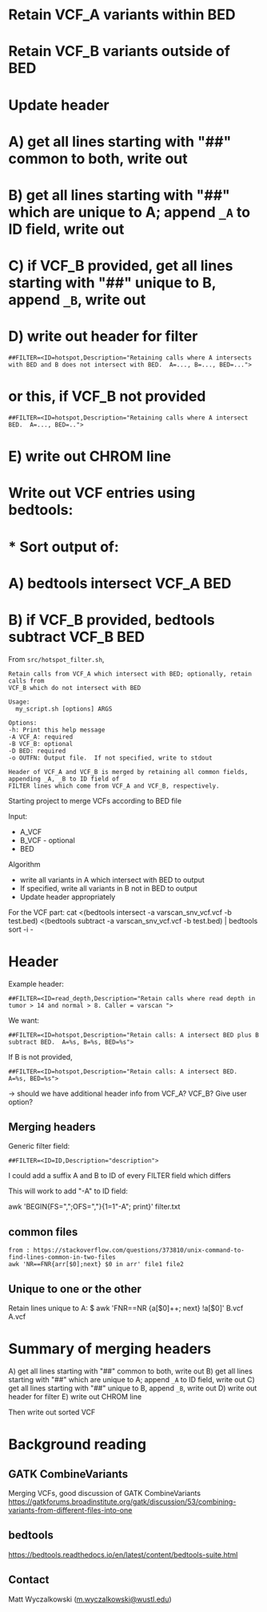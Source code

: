 
# Retain VCF_A variants within BED
# Retain VCF_B variants outside of BED

# Update header 
# A) get all lines starting with "##" common to both, write out
# B) get all lines starting with "##" which are unique to A; append `_A` to ID field, write out
# C) if VCF_B provided, get all lines starting with "##" unique to B, append `_B`, write out
# D) write out header for filter
    ##FILTER=<ID=hotspot,Description="Retaining calls where A intersects with BED and B does not intersect with BED.  A=..., B=..., BED=...">
#   or this, if VCF_B not provided
    ##FILTER=<ID=hotspot,Description="Retaining calls where A intersect BED.  A=..., BED=..">
# E) write out CHROM line
# Write out VCF entries using bedtools:
# * Sort output of:
#   A) bedtools intersect VCF_A BED 
#   B) if VCF_B provided, bedtools subtract VCF_B BED

From `src/hotspot_filter.sh`,
```
Retain calls from VCF_A which intersect with BED; optionally, retain calls from
VCF_B which do not intersect with BED

Usage:
  my_script.sh [options] ARGS

Options:
-h: Print this help message
-A VCF_A: required
-B VCF_B: optional
-D BED: required
-o OUTFN: Output file.  If not specified, write to stdout

Header of VCF_A and VCF_B is merged by retaining all common fields, appending _A, _B to ID field of
FILTER lines which come from VCF_A and VCF_B, respectively.
```





Starting project to merge VCFs according to BED file

Input:
  * A_VCF
  * B_VCF - optional
  * BED

Algorithm
  * write all variants in A which intersect with BED to output
  * If specified, write all variants in B not in BED to output
  * Update header appropriately


For the VCF part:
    cat <(bedtools intersect -a varscan_snv_vcf.vcf -b test.bed) <(bedtools subtract -a varscan_snv_vcf.vcf -b test.bed) | bedtools sort -i -

# Header

Example header:
```
##FILTER=<ID=read_depth,Description="Retain calls where read depth in tumor > 14 and normal > 8. Caller = varscan ">
```

We want:
```
##FILTER=<ID=hotspot,Description="Retain calls: A intersect BED plus B subtract BED.  A=%s, B=%s, BED=%s">
```

If B is not provided,
```
##FILTER=<ID=hotspot,Description="Retain calls: A intersect BED.  A=%s, BED=%s">
```

-> should we have additional header info from VCF_A? VCF_B?  Give user option?  

## Merging headers

Generic filter field:
```
##FILTER=<ID=ID,Description="description">
```

I could add a suffix A and B to ID of every FILTER field which differs

This will work to add "-A" to ID field:

awk 'BEGIN{FS=",";OFS=","}{$1=$1"-A"; print}' filter.txt

## common files
    from : https://stackoverflow.com/questions/373810/unix-command-to-find-lines-common-in-two-files
    awk 'NR==FNR{arr[$0];next} $0 in arr' file1 file2

## Unique to one or the other

Retain lines unique to A:
$ awk 'FNR==NR {a[$0]++; next} !a[$0]' B.vcf A.vcf


# Summary of merging headers

A) get all lines starting with "##" common to both, write out
B) get all lines starting with "##" which are unique to A; append `_A` to ID field, write out
C) get all lines starting with "##" unique to B, append `_B`, write out
D) write out header for filter
E) write out CHROM line

Then write out sorted VCF

## 
# Background reading

## GATK CombineVariants
Merging VCFs, good discussion of GATK CombineVariants
https://gatkforums.broadinstitute.org/gatk/discussion/53/combining-variants-from-different-files-into-one

## bedtools
https://bedtools.readthedocs.io/en/latest/content/bedtools-suite.html


## Contact

Matt Wyczalkowski (m.wyczalkowski@wustl.edu)


